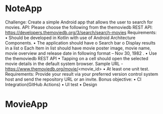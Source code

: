 # NoteApp

Challenge:
Create a simple Android app that allows the user to search for movies.
API:
Please choose the following from the themoviedb REST API:
https://developers.themoviedb.org/3/search/search-movies
Requirements:
• Should be developed in Kotlin with use of Android Architecture Components.
• The application should have
o Search bar
o Display results in a list
o Each Item in list should have movie poster image, movie name, movie overview
and release date in following format – Nov 30, 1982 .
• Use the themoviedb REST API
• Tapping on a cell should open the selected movie details in the default system browser.
Sample URL - https://www.themoviedb.org/movie/<movie_id>
• At least one unit test.
Requirements:
Provide your result via your preferred version control system host and send the repository URL
or an invite.
Bonus objective:
• CI Integration(GitHub Actions)
• UI test
• Design
# MovieApp

